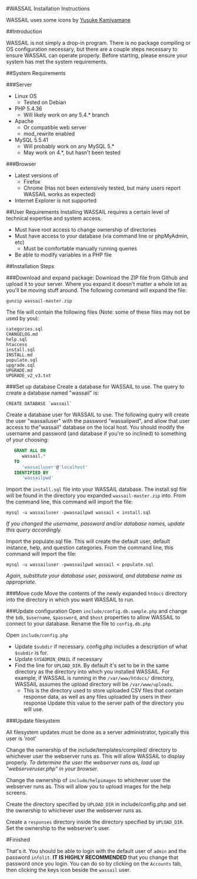 #WASSAIL Installation Instructions

WASSAIL uses some icons by [Yusuke Kamiyamane](http://p.yusukekamiyamane.com/)

##Introduction

WASSAIL is not simply a drop-in program.  There is no package compiling or 
OS configuration necessary, but there are a couple steps necessary to ensure 
WASSAIL can operate properly.  Before starting, please ensure your system has 
met the system requirements.

##System Requirements

###Server
* Linux OS
  * Tested on Debian
* PHP 5.4.36
  * Will likely work on any 5.4.* branch
* Apache
  * Or compatible web server
  * mod_rewrite enabled
* MySQL 5.5.41
  * Will probably work on any MySQL 5.*
  - May work on 4.*, but hasn't been tested


###Browser
* Latest versions of
  * Firefox
  * Chrome (Has not been extensively tested, but many users report WASSAIL works as expected)
* Internet Explorer is not supported 


##User Requirements
Installing WASSAIL requires a certain level of technical expertise and system access.
* Must have root access to change ownership of directories
* Must have access to your database (via command line or phpMyAdmin, etc)
  * Must be comfortable manually running queries
* Be able to modify variables in a PHP file

##Installation Steps

###Download and expand package:
Download the ZIP file from Github and upload it to your server. Where you expand it doesn't matter a whole lot as you'll be moving stuff around.  The following command will expand the file:

    gunzip wassail-master.zip

The file will contain the following files (Note: some of these files may not be used by you):

    categories.sql
    CHANGELOG.md
    help.sql
    htaccess
    install.sql
    INSTALL.md
    populate.sql
    upgrade.sql
    UPGRADE.md
    UPGRADE_v2_v3.txt


###Set up database
Create a database for WASSAIL to use.  The query to create a database named
"wassail" is: 

    CREATE DATABASE `wassail`

Create a database user for WASSAIL to use.  The following query will create the user "wassailuser" with the password "wassailpwd", and allow that user access to the"wassail" database on the local host.  You should modify the username and password (and database if you're so inclined) to something of your choosing:

```sql
   GRANT ALL ON 
      wassail.* 
   TO
      'wassailuser'@'localhost' 
   IDENTIFIED BY
      'wassailpwd'
```

Import the `install.sql` file into your WASSAIL database. The install.sql file will be found in the directory you expanded `wassail-master.zip` into. From the
command line, this command will import the file:

    mysql -u wassailuser -pwassailpwd wassail < install.sql
_If you changed the username, password and/or database names, update this query accordingly._

Import the populate.sql file.  This will create the default user, default instance, help, and question categories. From the command line, this command
will import the file:

    mysql -u wassailuser -pwassailpwd wassail < populate.sql

_Again, substitute your database user, password, and database name as appropriate._


###Move code
Move the contents of the newly expanded `htdocs` directory into the directory in which you want WASSAIL to run.


###Update configuration
Open `include/config.db.sample.php` and change the `$db`, `$username`, `$password`, and `$host` properties to allow WASSAIL to connect to your database.  Rename the file to `config.db.php`

Open `include/config.php`
* Update `$subdir` if necessary.  config.php includes a description of what `$subdir` is for.
* Update `SYSADMIN_EMAIL` if necessary
* Find the line for `UPLOAD_DIR`.  By default it's set to be in the same directory as the directory into which you installed WASSAIL. For example, if WASSAIL is running in the `/var/www/htdocs/` directory, WASSAIL assumes the upload directory will be `/var/www/uploads`.
  * This is the directory used to store uploaded CSV files that contain response data, as well as any files uploaded by users in their response  Update this value to the server path of the directory you will use.


###Update filesystem

All filesystem updates must be done as a server administrator, typically this user is 'root'

Change the ownership of the include/templates/compiled/ directory to whichever user the webserver runs as.  This will allow WASSAIL to display properly. _To determine the user the webserver runs as, load up "webserveruser.php" in your browser._

Change the ownership of `include/helpimages` to whichever user the webserver runs as. This will allow you to upload images for the help screens.

Create the directory specified by `UPLOAD_DIR` in include/config.php and set the ownership to whichever user the webserver runs as.

Create a `responses` directory inside the directory specified by `UPLOAD_DIR`.  Set the ownership to the webserver's user.


#Finished

That's it.  You should be able to login with the default user of `admin` and the password `infolit`.  **IT IS HIGHLY RECOMMENDED** that you change that password once you login.  You can do so by clicking on the `Accounts` tab, then clicking the keys icon beside the `wassail` user.
